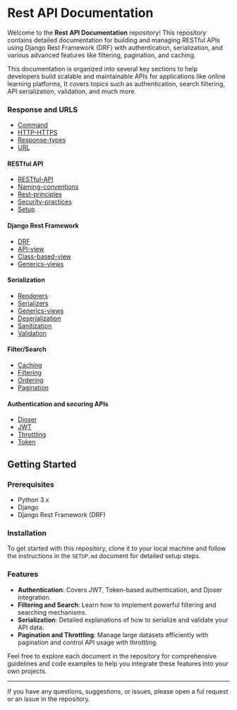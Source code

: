 # Rest API Documentation

Welcome to the **Rest API Documentation** repository! This repository contains detailed documentation for building and managing RESTful APIs using Django Rest Framework (DRF) with authentication, serialization, and various advanced features like filtering, pagination, and caching.

This documentation is organized into several key sections to help developers build scalable and maintainable APIs for applications like online learning platforms, It covers topics such as authentication, search filtering, API serialization, validation, and much more.

### Response and URLS

- [Command](./rest_api/documents/COMMAND.md)
- [HTTP-HTTPS](./rest_api/documents/http-https/HTTP-HTTPS.md)
- [Response-types](./rest_api/documents/http-https/RESONSE_TYPES.md)
- [URL](./rest_api/documents/http-https/URL.md)

#### RESTful API

- [RESTful-API](./rest_api/documents/rest-api/REST_API.md)
- [Naming-conventions](./rest_api/documents/rest-api/NAMING-CONVENTIONS.MD)
- [Rest-principles](./rest_api/documents/rest-api/REST_PRINCIPLES.md)
- [Security-practices](./rest_api/documents/rest-api/SECURITY.md)
- [Setup](./rest_api/documents/SETUP.md)

#### Django Rest Framework

- [DRF](./rest_api/documents/drf/DRF.md)
- [API-view](./rest_api/documents/drf/API-VIEW.md)
- [Class-based-view](./rest_api/documents/drf/CLASS-BASED-VIEW.md)
- [Generics-views](./rest_api/documents/drf/GENERICS.md)

#### Serialization

- [Renderers](./rest_api/documents/serialization/RENDERERS.md)
- [Serializers](./rest_api/documents/serialization/SERIALIZERS.md)
- [Generics-views](./rest_api/documents/serialization/GENERICS.md)
- [Deserialization](./rest_api/documents/serialization/DESERIALIZER.md)
- [Sanitization](./rest_api/documents/serialization/SANITIZATION.md)
- [Validation](./rest_api/documents/serialization/VALIDATION.md)

#### Filter/Search

- [Caching](./rest_api/documents/filter-search/CACHING.md)
- [Filtering](./rest_api/documents/filter-search/FILTERING.md)
- [Ordering](./rest_api/documents/filter-search/ORDERING.md)
- [Pagination](./rest_api/documents/filter-search/PAGINATION.md)

#### Authentication and securing APIs

- [Djoser](./rest_api/documents/Authentication/DJOSER.md)
- [JWT](./rest_api/documents/Authentication/JWT.md)
- [Throttling](./rest_api/documents/Authentication/THROTTLING.md)
- [Token](./rest_api/documents/Authentication/TOKEN.md)

## Getting Started

### Prerequisites

- Python 3.x
- Django
- Django Rest Framework (DRF)

### Installation

To get started with this repository, clone it to your local machine and follow the instructions in the `SETUP.md` document for detailed setup steps.

### Features

- **Authentication**: Covers JWT, Token-based authentication, and Djoser integration.
- **Filtering and Search**: Learn how to implement powerful filtering and searching mechanisms.
- **Serialization**: Detailed explanations of how to serialize and validate your API data.
- **Pagination and Throttling**: Manage large datasets efficiently with pagination and control API usage with throttling.

Feel free to explore each document in the repository for comprehensive guidelines and code examples to help you integrate these features into your own projects.

---

If you have any questions, suggestions, or issues, please open a ful request or an issue in the repository.
